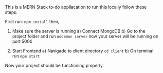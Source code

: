 This is a MERN Stack to-do appliacation to run this locally follow these steps:

First run:
    `npm install`
    then,

1. Make sure the server is running
    a) Connect MongoDB 
    b) Go to the project folder and run
        `nodemon server`
    now your server will be running on port 5000

2. Start Frontend
    a) Navigade to client directory
        `cd client`
    b) On terminal run
        `npm start`

Now your project should be functioning properly.